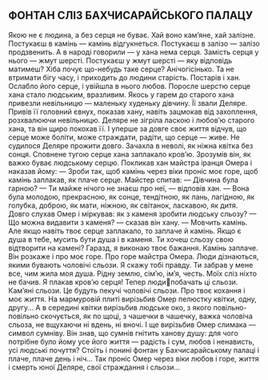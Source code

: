 ## ФОНТАН СЛІЗ БАХЧИСАРАЙСЬКОГО ПАЛАЦУ

Якою не є людина, а без серця не буває. Хай воно кам’яне, хай залізне. Постукаєш в камінь — камінь відгукнеться. Постукаєш в залізо — залізо продзвенить. А в народі говорили — у хана нема серця. Замість серця у нього — жмут шерсті. Постукаєш у жмут шерсті — яку відповідь матимеш? Хіба почує що-небудь таке серце? Анічогісінько.
Та не втримати бігу часу, і приходить до людини старість. Постарів і хан. Ослабло його серце, і увійшла в нього любов. Поросле шерстю серце хана стало людським, вразливим.
Якось у гарем до старого хана привезли невільницю — маленьку худеньку дівчину. Її звали Деляре. Привів її головний євнух, показав хану, навіть зацмокав від захоплення, розхвалюючи невільницю.
Деляре не зігріла ласкою і любов’ю старого хана, та він щиро покохав її. І уперше за довге своє життя відчув, що серце може боліти, може страждати, радіти, що серце — живе.
Не судилося Деляре прожити довго. Зачахла в неволі, як ніжна квітка без сонця. Сповнене тугою серце хана заплакало кров’ю. Зрозумів він, як важко буває людському серцю.
Покликав хан майстра іранця Омера і наказав йому:
— Зроби так, щоб камінь через віки проніс моє горе, щоб камінь заплакав, як плаче серце.
Майстер спитав:
— Дівчина була гарною?
— Ти майже нічого не знаєш про неї, — відповів хан. — Вона була молодою, прекрасною, як сонце, тендітною, як лань, лагідною, як голубка, доброю, як мати, ніжною, як світанок, ласкавою, як дитя.
Довго слухав Омер і міркував: як з каменя зробити людську сльозу?
— Що можна видавити з каменя? — сказав він хану. — Мовчить камінь. Але якщо навіть твоє серце заплакало, то заплаче й камінь. Якщо є душа в тебе, мусить бути душа і в каменя. Ти хочеш сльозу свою відтворити на камені? Гаразд, я виконаю твоє бажання. Камінь заплаче. Він розкаже і про моє горе. Про горе майстра Омера. Люди дізнаються, якими бувають чоловічі сльози. Я скажу тобі правду. Ти забрав у мене все, чим жила моя душа. Рідну землю, сім’ю, ім’я, честь. Моїх сліз ніхто не бачив. Я плакав кров’ю серця! Тепер людипобачать ці сльози. Кам’яні сльози. Це будуть пекучі чоловічі сльози. Про твоє кохання і моє життя.
На мармуровій плиті вирізьбив Омер пелюстку квітки, одну, другу... А в середині квітки вирізьбив людське око, з якого повільно-повільно скочується, як по щоці, з чашечки в чашечку, важка чоловіча сльоза, не вщухаючи ні вдень, ні вночі.
І ще вирізьбив Омер слимака — символ сумніву. Він знав, що сумнів гнітить ханову душу: для чого потрібне було йому усе його життя — радість і сум, любов і ненависть, усі людські почуття?
Стоїть і понині фонтан у Бахчисарайському палаці і плаче, плаче день і ніч...
Так проніс Омер через віки любов і горе, життя і смерть юної Деляре, свої страждання і сльози...
